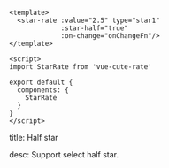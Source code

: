 ```vue
<template>
  <star-rate :value="2.5" type="star1"
             :star-half="true"
             :on-change="onChangeFn"/>
</template>

<script>
import StarRate from 'vue-cute-rate'

export default {
  components: {
    StarRate
  }
}
</script>
```
<!-- title-start -->

title: Half star

<!-- title-stop -->

<!-- desc-start -->

desc: Support select half star.

<!-- desc-stop -->
